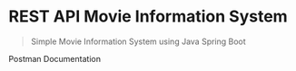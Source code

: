 # REST API Movie Information System
> Simple Movie Information System using Java Spring Boot


Postman Documentation 
